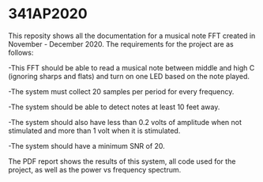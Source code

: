 # 341AP2020
This reposity shows all the documentation for a musical note FFT created in November - December 2020.
The requirements for the project are as follows:

-This FFT should be able to read a musical note between middle and high C (ignoring sharps and flats) and turn on one LED based on the note played.

-The system must collect 20 samples per period for every frequency.

-The system should be able to detect notes at least 10 feet away.

-The system should also have less than 0.2 volts of amplitude when not stimulated and more than 1 volt when it is stimulated.

-The system should have a minimum SNR of 20.


The PDF report shows the results of this system, all code used for the project, as well as the power vs frequency spectrum.
